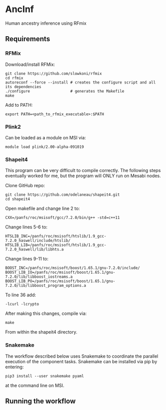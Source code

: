 # AncInf

Human ancestry inference using RFmix

## Requirements

### RFMix
Download/install RFMix:

    git clone https://github.com/slowkoni/rfmix
    cd rfmix
    autoreconf --force --install # creates the configure script and all its dependencies
    ./configure                  # generates the Makefile
    make
    
 Add to PATH:
 
    export PATH=<path_to_rfmix_executable>:$PATH
    
### Plink2
Can be loaded as a module on MSI via:

    module load plink/2.00-alpha-091019
    
### Shapeit4
This program can be very difficult to compile correctly.  The following steps eventually worked for me, but the program will ONLY run on Mesabi nodes.

Clone GitHub repo:

    git clone https://github.com/odelaneau/shapeit4.git
    cd shapeit4
    
Open makefile and change line 2 to:

    CXX=/panfs/roc/msisoft/gcc/7.2.0/bin/g++ -std=c++11

Change lines 5-6 to:

    HTSLIB_INC=/panfs/roc/msisoft/htslib/1.9_gcc-7.2.0_haswell/include/htslib/
    HTSLIB_LIB=/panfs/roc/msisoft/htslib/1.9_gcc-7.2.0_haswell/lib/libhts.a

Change lines 9-11 to:

    BOOST_INC=/panfs/roc/msisoft/boost/1.65.1/gnu-7.2.0/include/
    BOOST_LIB_IO=/panfs/roc/msisoft/boost/1.65.1/gnu-7.2.0/lib/libboost_iostreams.a
    BOOST_LIB_PO=/panfs/roc/msisoft/boost/1.65.1/gnu-7.2.0/lib/libboost_program_options.a
    
To line 36 add:

    -lcurl -lcrypto
    
After making this changes, compile via:

    make
From within the shapeit4 directory.

### Snakemake
The workflow described below uses Snakemake to coordinate the parallel execution of the component tasks.  Snakemake can be installed via pip by entering:

    pip3 install --user snakemake pyaml
at the command line on MSI.

## Running the workflow

